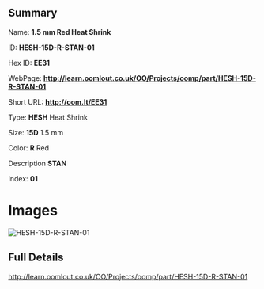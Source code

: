 

## Summary
 
Name: __1.5 mm Red Heat Shrink__

ID: __HESH-15D-R-STAN-01__

Hex ID: __EE31__

WebPage: __http://learn.oomlout.co.uk/OO/Projects/oomp/part/HESH-15D-R-STAN-01__

Short URL: __http://oom.lt/EE31__


Type: __HESH__ Heat Shrink 

Size: __15D__ 1.5 mm 

Color: __R__ Red 

Description __STAN__  

Index: __01__


 # Images
![HESH-15D-R-STAN-01](http://oomlout.com/oomp-gen/parts/HESH-15D-R-STAN-01/HESH-15D-R-STAN-01_420.jpg)



 ## Full Details

 http://learn.oomlout.co.uk/OO/Projects/oomp/part/HESH-15D-R-STAN-01














